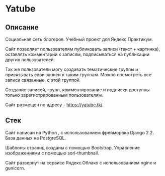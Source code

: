 # Yatube
## Описание
Социальная сеть блогеров. Учебный проект для Яндекс.Практикум.

Сайт позволяет пользователям публиковать записи (текст + картинка), оставлять комментарии к записям, подписываться на публикации других пользователей.

Так же пользователи могу создавать тематические группы и привязывать свои записи к таким группам. Можно посмотреть все записи связанные, с этой группой.

Создание записей, групп, комментирование и подписки доступны только зарегистрированным пользователям. 

Сайт размещен по адресу - https://yatube.tk/

## Стек
Сайт написан на Python , с использованием фрейморвка Django 2.2. База данных на PostgreSQL. 

Шаблоны страниц созданы с помощью Bootstrap. Управление изображениями с помощью sorl-thumbnail. 

Сайт развернут на сервисе Яндекс.Облако с использованием nginx и gunicorn.
